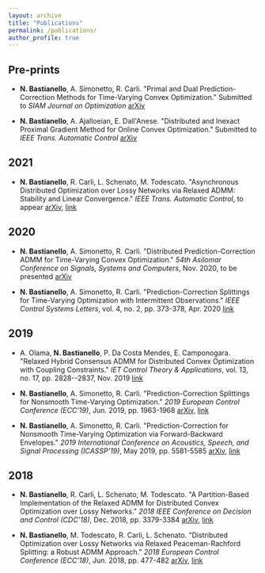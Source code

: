 ```yaml
---
layout: archive
title: "Publications"
permalink: /publications/
author_profile: true
---
```



## Pre-prints

- **N. Bastianello**, A. Simonetto, R. Carli. "Primal and Dual Prediction-Correction Methods for Time-Varying Convex Optimization." Submitted to *SIAM Journal on Optimization* [arXiv](https://arxiv.org/abs/2004.11709)

- **N. Bastianello**, A. Ajalloeian, E. Dall'Anese. "Distributed and Inexact Proximal Gradient Method for Online Convex Optimization." Submitted to *IEEE Trans. Automatic Control* [arXiv](https://arxiv.org/abs/2001.00870)



## 2021

- **N. Bastianello**, R. Carli, L. Schenato, M. Todescato. "Asynchronous Distributed Optimization over Lossy Networks via Relaxed ADMM: Stability and Linear Convergence." *IEEE Trans. Automatic Control*, to appear [arXiv](https://arxiv.org/abs/1901.09252), [link](https://ieeexplore.ieee.org/document/9146334)



## 2020

- **N. Bastianello**, A. Simonetto, R. Carli. "Distributed Prediction-Correction ADMM for Time-Varying Convex Optimization." *54th Asilomar Conference on Signals, Systems and Computers*, Nov. 2020, to be presented [arXiv](https://arxiv.org/abs/2009.08335)

- **N. Bastianello**, A. Simonetto, R. Carli. "Prediction-Correction Splittings for Time-Varying Optimization with Intermittent Observations." *IEEE Control Systems Letters*, vol. 4, no. 2, pp. 373-378, Apr. 2020 [link](https://ieeexplore.ieee.org/document/8770071)



## 2019

- A. Olama, **N. Bastianello**, P. Da Costa Mendes, E. Camponogara. "Relaxed Hybrid Consensus ADMM for Distributed Convex Optimization with Coupling Constraints." *IET Control Theory & Applications*, vol. 13, no. 17, pp. 2828--2837, Nov. 2019 [link](https://digital-library.theiet.org/content/journals/10.1049/iet-cta.2018.6260)

- **N. Bastianello**, A. Simonetto, R. Carli. "Prediction-Correction Splittings for Nonsmooth Time-Varying Optimization." *2019 European Control Conference (ECC'19)*, Jun. 2019, pp. 1963-1968 [arXiv](https://arxiv.org/abs/1903.00298), [link](https://ieeexplore.ieee.org/document/8795757/)

- **N. Bastianello**, A. Simonetto, R. Carli. "Prediction-Correction for Nonsmooth Time-Varying Optimization via Forward-Backward Envelopes." *2019 International Conference on Acoustics, Speech, and Signal Processing (ICASSP'19)*, May 2019, pp. 5581-5585 [arXiv](https://arxiv.org/abs/1902.03073), [link](https://ieeexplore.ieee.org/document/8682267)



## 2018

- **N. Bastianello**, R. Carli, L. Schenato, M. Todescato. "A Partition-Based Implementation of the Relaxed ADMM for Distributed Convex Optimization over Lossy Networks." *2018 IEEE Conference on Decision and Control (CDC'18)*, Dec. 2018, pp. 3379-3384 [arXiv](https://arxiv.org/abs/1809.09891), [link](https://ieeexplore.ieee.org/document/8619729)

- **N. Bastianello**, M. Todescato, R. Carli, L. Schenato. "Distributed Optimization over Lossy Networks via Relaxed Peaceman-Rachford Splitting: a Robust ADMM Approach." *2018 European Control Conference (ECC'18)*, Jun. 2018, pp. 477-482 [arXiv](https://arxiv.org/abs/1809.09887), [link](https://ieeexplore.ieee.org/document/8550322)
